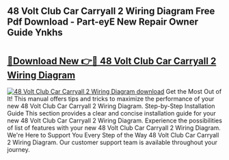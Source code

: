 ## 48 Volt Club Car Carryall 2 Wiring Diagram Free Pdf Download - Part-eyE New Repair Owner Guide Ynkhs

# <h2><a href="http://dfuleur.blite.top/?on=48+Volt+Club+Car+Carryall+2+Wiring+Diagram">🔗Download New 👉🔴 48 Volt Club Car Carryall 2 Wiring Diagram</a></h2>

[![48 Volt Club Car Carryall 2 Wiring Diagram download](https://i.imgur.com/lujVjoI.png)](http://dfuleur.blite.top/?on=48+Volt+Club+Car+Carryall+2+Wiring+Diagram)
Get the Most Out of It! This manual offers tips and tricks to maximize the performance of your new 48 Volt Club Car Carryall 2 Wiring Diagram. Step-by-Step Installation Guide This section provides a clear and concise installation guide for your new 48 Volt Club Car Carryall 2 Wiring Diagram. Experience the possibilities of list of features with your new 48 Volt Club Car Carryall 2 Wiring Diagram. We're Here to Support You Every Step of the Way 48 Volt Club Car Carryall 2 Wiring Diagram. Our customer support team is available throughout your journey.
